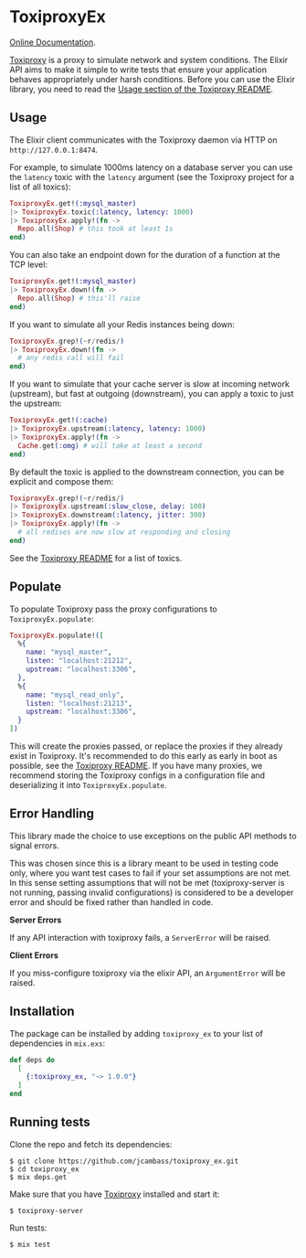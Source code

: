 # ToxiproxyEx

[Online Documentation](https://hexdocs.pm/toxiproxy_ex).

<!-- MDOC !-->

[Toxiproxy](https://github.com/shopify/toxiproxy) is a proxy to simulate network
and system conditions. The Elixir API aims to make it simple to write tests that
ensure your application behaves appropriately under harsh conditions. Before you
can use the Elixir library, you need to read the [Usage section of the Toxiproxy
README](https://github.com/shopify/toxiproxy#usage).

## Usage

The Elixir client communicates with the Toxiproxy daemon via HTTP on `http://127.0.0.1:8474`.

For example, to simulate 1000ms latency on a database server you can use the
`latency` toxic with the `latency` argument (see the Toxiproxy project for a
list of all toxics):

```elixir
ToxiproxyEx.get!(:mysql_master)
|> ToxiproxyEx.toxic(:latency, latency: 1000)
|> ToxiproxyEx.apply!(fn ->
  Repo.all(Shop) # this took at least 1s
end)
```

You can also take an endpoint down for the duration of a function at the TCP level:

```elixir
ToxiproxyEx.get!(:mysql_master)
|> ToxiproxyEx.down!(fn ->
  Repo.all(Shop) # this'll raise
end)
```

If you want to simulate all your Redis instances being down:

```elixir
ToxiproxyEx.grep!(~r/redis/)
|> ToxiproxyEx.down!(fn ->
  # any redis call will fail
end)
```

If you want to simulate that your cache server is slow at incoming network
(upstream), but fast at outgoing (downstream), you can apply a toxic to just the
upstream:

```elixir
ToxiproxyEx.get!(:cache)
|> ToxiproxyEx.upstream(:latency, latency: 1000)
|> ToxiproxyEx.apply!(fn ->
  Cache.get(:omg) # will take at least a second
end)
```

By default the toxic is applied to the downstream connection, you can be
explicit and compose them:

```elixir
ToxiproxyEx.grep!(~r/redis/)
|> ToxiproxyEx.upstream(:slow_close, delay: 100)
|> ToxiproxyEx.downstream(:latency, jitter: 300)
|> ToxiproxyEx.apply!(fn ->
  # all redises are now slow at responding and closing
end)
```

See the [Toxiproxy README](https://github.com/shopify/toxiproxy#Toxics) for a
list of toxics.

## Populate

To populate Toxiproxy pass the proxy configurations to `ToxiproxyEx.populate`:

```elixir
ToxiproxyEx.populate!([
  %{
    name: "mysql_master",
    listen: "localhost:21212",
    upstream: "localhost:3306",
  },
  %{
    name: "mysql_read_only",
    listen: "localhost:21213",
    upstream: "localhost:3306",
  }
])
```

This will create the proxies passed, or replace the proxies if they already exist in Toxiproxy.
It's recommended to do this early as early in boot as possible, see the
[Toxiproxy README](https://github.com/shopify/toxiproxy#usage). If you have many
proxies, we recommend storing the Toxiproxy configs in a configuration file and
deserializing it into `ToxiproxyEx.populate`.

## Error Handling

This library made the choice to use exceptions on the public API methods to signal errors.

This was chosen since this is a library meant to be used in testing code only, where you want test cases to fail if your set assumptions are not met. In this sense setting assumptions that will not be met (toxiproxy-server is not running, passing invalid configurations) is considered to be a developer error and should be fixed rather than handled in code.

**Server Errors**

If any API interaction with toxiproxy fails, a `ServerError` will be raised.

**Client Errors**

If you miss-configure toxiproxy via the elixir API, an `ArgumentError` will be raised.

<!-- MDOC !-->

## Installation

The package can be installed
by adding `toxiproxy_ex` to your list of dependencies in `mix.exs`:

```elixir
def deps do
  [
    {:toxiproxy_ex, "~> 1.0.0"}
  ]
end
```

## Running tests

Clone the repo and fetch its dependencies:

    $ git clone https://github.com/jcambass/toxiproxy_ex.git
    $ cd toxiproxy_ex
    $ mix deps.get

Make sure that you have [Toxiproxy](https://github.com/Shopify/toxiproxy) installed and start it:

    $ toxiproxy-server

Run tests:

    $ mix test
